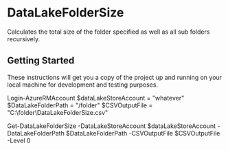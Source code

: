 # DataLakeFolderSize

Calculates the total size of the folder specified as well as all sub folders recursively.

## Getting Started

These instructions will get you a copy of the project up and running on your local machine for development and testing purposes. 

Login-AzureRMAccount
$dataLakeStoreAccount = "whatever"
$DataLakeFolderPath = "/folder"
$CSVOutputFile = "C:\folder\DataLakeFolderSize.csv"


Get-DataLakeFolderSize -DataLakeStoreAccount $dataLakeStoreAccount -DataLakeFolderPath $DataLakeFolderPath -CSVOutputFile $CSVOutputFile -Level 0

